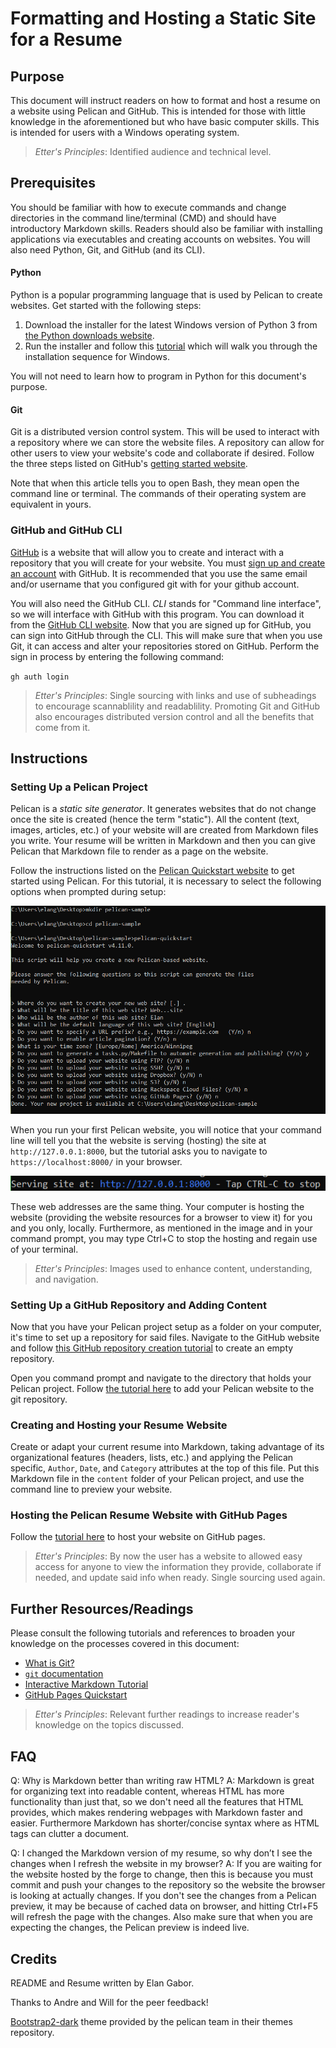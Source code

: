 # Formatting and Hosting a Static Site for a Resume

## Purpose

This document will instruct readers on how to format and host a resume on a website using Pelican and GitHub. This is intended for those with little knowledge in the aforementioned but who have basic computer skills. This is intended for users with a Windows operating system.

>*Etter's Principles*: Identified audience and technical level.

## Prerequisites

You should be familiar with how to execute commands and change directories in the command line/terminal (CMD) and should have introductory Markdown skills. Readers should also be familiar with installing applications via executables and creating accounts on websites. You will also need Python, Git, and GitHub (and its CLI).

#### Python

Python is a popular programming language that is used by Pelican to create websites. Get started with the following steps:

1. Download the installer for the latest Windows version of Python 3 from [the Python downloads website](https://www.python.org/downloads/).
2. Run the installer and follow this [tutorial](https://phoenixnap.com/kb/how-to-install-python-3-windows) which will walk you through the installation sequence for Windows.

You will not need to learn how to program in Python for this document's purpose. 

#### Git

Git is a distributed version control system. This will be used to interact with a repository where we can store the website files. A repository can allow for other users to view your website's code and collaborate if desired. Follow the three steps listed on GitHub's [getting started website](https://docs.github.com/en/get-started/git-basics/set-up-git#setting-up-git). 

Note that when this article tells you to open Bash, they mean open the command line or terminal. The commands of their operating system are equivalent in yours.

### GitHub and GitHub CLI

[GitHub](https://github.com) is a website that will allow you to create and interact with a repository that you will create for your website. You must [sign up and create an account](https://github.com/signup) with GitHub. It is recommended that you use the same email and/or username that you configured git with for your github account.

You will also need the GitHub CLI. *CLI* stands for "Command line interface", so we will interface with GitHub with this program. You can download it from the [GitHub CLI website](https://cli.github.com/). Now that you are signed up for GitHub, you can sign into GitHub through the CLI. This will make sure that when you use Git, it can access and alter your repositories stored on GitHub. Perform the sign in process by entering the following command:

`gh auth login`

>*Etter's Principles*: Single sourcing with links and use of subheadings to encourage scannablility and readablility. Promoting Git and GitHub also encourages distributed version control and all the benefits that come from it.

## Instructions

### Setting Up a Pelican Project

Pelican is a *static site generator*. It generates websites that do not change once the site is created (hence the term "static"). All the content (text, images, articles, etc.) of your website will are created from Markdown files you write. Your resume will be written in Markdown and then you can give Pelican that Markdown file to render as a page on the website.

Follow the instructions listed on the [Pelican Quickstart website](https://getpelican.com/#quickstart) to get started using Pelican. For this tutorial, it is necessary to select the following options when prompted during setup:

![Pelican Setup Screenshot](pelican_setup_image.png)

When you run your first Pelican website, you will notice that your command line will tell you that the website is serving (hosting) the site at `http://127.0.0.1:8000`, but the  tutorial asks you to navigate to `https://localhost:8000/` in your browser. 

![Pelican Serving Message](pelican_serving_image.png)

These web addresses are the same thing. Your computer is hosting the website (providing the website resources for a browser to view it) for you and you only, locally. Furthermore, as mentioned in the image and in your command prompt, you may type Ctrl+C to stop the hosting and regain use of your terminal.

>*Etter's Principles*: Images used to enhance content, understanding, and navigation.

### Setting Up a GitHub Repository and Adding Content

Now that you have your Pelican project setup as a folder on your computer, it's time to set up a repository for said files. Navigate to the GitHub website and follow [this GitHub repository creation tutorial](https://docs.github.com/en/repositories/creating-and-managing-repositories/creating-a-new-repository#creating-a-new-repository-from-the-web-ui) to create an empty repository.

Open you command prompt and navigate to the directory that holds your Pelican project. Follow [the tutorial here](https://www.datacamp.com/tutorial/git-push-pull) to add your Pelican website to the git repository.

### Creating and Hosting your Resume Website

Create or adapt your current resume into Markdown, taking advantage of its organizational features (headers, lists, etc.) and applying the Pelican specific, `Author`, `Date`, and `Category` attributes at the top of this file. Put this Markdown file in the `content` folder of your Pelican project, and use the command line to preview your website.

### Hosting the Pelican Resume Website with GitHub Pages

Follow the [tutorial here](https://antonellocalamea.medium.com/step-by-step-guide-to-setup-a-web-site-using-pelican-and-gitpages-5de976ae44cb) to host your website on GitHub pages.

>*Etter's Principles*: By now the user has a website to allowed easy access for anyone to view the information they provide, collaborate if needed, and update said info when ready. Single sourcing used again.

## Further Resources/Readings

Please consult the following tutorials and references to broaden your knowledge on the processes covered in this document:

- [What is Git?](https://git-scm.com/book/en/v2/Getting-Started-What-is-Git%3F)
- [`git` documentation](https://git-scm.com/docs/gittutorial)
- [Interactive Markdown Tutorial](https://www.markdowntutorial.com/)
- [GitHub Pages Quickstart](https://docs.github.com/en/pages/quickstart)

>*Etter's Principles*: Relevant further readings to increase reader's knowledge on the topics discussed.

## FAQ

Q: Why is Markdown better than writing raw HTML?
A: Markdown is great for organizing text into readable content, whereas HTML has more functionality than just that, so we don't need all the features that HTML provides, which makes rendering webpages with Markdown faster and easier. Furthermore Markdown has shorter/concise syntax where as HTML tags can clutter a document.

Q: I changed the Markdown version of my resume, so why don’t I see the changes when I refresh the website in my browser?
A: If you are waiting for the website hosted by the forge to change, then this is because you must commit and push your changes to the repository so the website the browser is looking at actually changes. If you don't see the changes from a Pelican preview, it may be because of cached data on browser, and hitting Ctrl+F5 will refresh the page with the changes. Also make sure that when you are expecting the changes, the Pelican preview is indeed live. 

## Credits

README and Resume written by Elan Gabor.

Thanks to Andre and Will for the peer feedback!

[Bootstrap2-dark](https://github.com/getpelican/pelican-themes/tree/master/bootstrap2-dark) theme provided by the pelican team in their themes repository.
